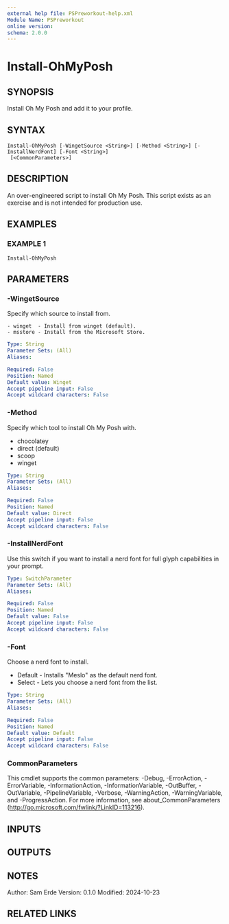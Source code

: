 ```yaml
---
external help file: PSPreworkout-help.xml
Module Name: PSPreworkout
online version:
schema: 2.0.0
---
```


# Install-OhMyPosh

## SYNOPSIS
Install Oh My Posh and add it to your profile.

## SYNTAX

```
Install-OhMyPosh [-WingetSource <String>] [-Method <String>] [-InstallNerdFont] [-Font <String>]
 [<CommonParameters>]
```

## DESCRIPTION
An over-engineered script to install Oh My Posh.
This script exists as an exercise and is not intended for production use.

## EXAMPLES

### EXAMPLE 1
```
Install-OhMyPosh
```

## PARAMETERS

### -WingetSource
Specify which source to install from.

    - winget  - Install from winget (default).
    - msstore - Install from the Microsoft Store.

```yaml
Type: String
Parameter Sets: (All)
Aliases:

Required: False
Position: Named
Default value: Winget
Accept pipeline input: False
Accept wildcard characters: False
```

### -Method
Specify which tool to install Oh My Posh with.

- chocolatey
- direct (default)
- scoop
- winget

```yaml
Type: String
Parameter Sets: (All)
Aliases:

Required: False
Position: Named
Default value: Direct
Accept pipeline input: False
Accept wildcard characters: False
```

### -InstallNerdFont
Use this switch if you want to install a nerd font for full glyph capabilities in your prompt.

```yaml
Type: SwitchParameter
Parameter Sets: (All)
Aliases:

Required: False
Position: Named
Default value: False
Accept pipeline input: False
Accept wildcard characters: False
```

### -Font
Choose a nerd font to install.

- Default - Installs "Meslo" as the default nerd font.
- Select  - Lets you choose a nerd font from the list.

```yaml
Type: String
Parameter Sets: (All)
Aliases:

Required: False
Position: Named
Default value: Default
Accept pipeline input: False
Accept wildcard characters: False
```

### CommonParameters
This cmdlet supports the common parameters: -Debug, -ErrorAction, -ErrorVariable, -InformationAction, -InformationVariable, -OutBuffer, -OutVariable, -PipelineVariable, -Verbose, -WarningAction, -WarningVariable, and -ProgressAction. 
For more information, see about_CommonParameters (http://go.microsoft.com/fwlink/?LinkID=113216).

## INPUTS

## OUTPUTS

## NOTES
Author: Sam Erde
Version: 0.1.0
Modified: 2024-10-23

## RELATED LINKS
